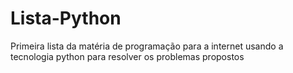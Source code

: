 # Lista-Python
 Primeira lista da matéria de programação para a internet usando a tecnologia python para resolver os problemas propostos
